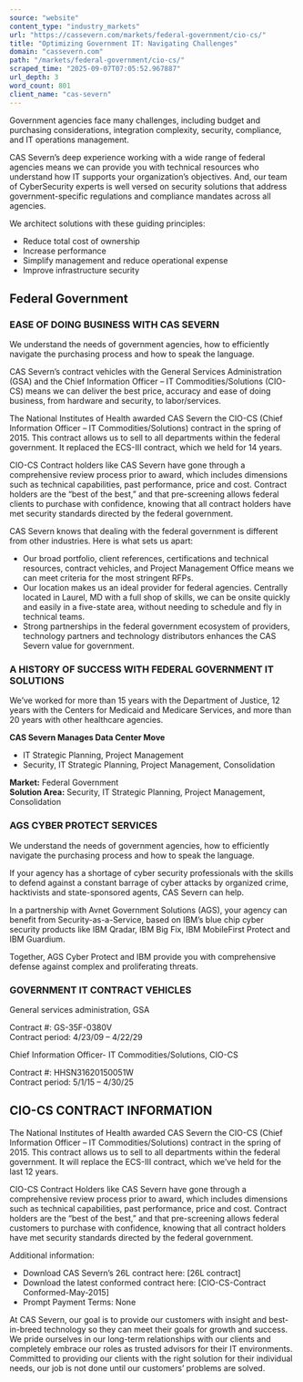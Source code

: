 ```yaml
---
source: "website"
content_type: "industry_markets"
url: "https://cassevern.com/markets/federal-government/cio-cs/"
title: "Optimizing Government IT: Navigating Challenges"
domain: "cassevern.com"
path: "/markets/federal-government/cio-cs/"
scraped_time: "2025-09-07T07:05:52.967887"
url_depth: 3
word_count: 801
client_name: "cas-severn"
---
```


Government agencies face many challenges, including budget and purchasing considerations, integration complexity, security, compliance, and IT operations management.

CAS Severn’s deep experience working with a wide range of federal agencies means we can provide you with technical resources who understand how IT supports your organization’s objectives. And, our team of CyberSecurity experts is well versed on security solutions that address government-specific regulations and compliance mandates across all agencies.

We architect solutions with these guiding principles:

* Reduce total cost of ownership
* Increase performance
* Simplify management and reduce operational expense
* Improve infrastructure security

## Federal Government

### EASE OF DOING BUSINESS WITH CAS SEVERN

We understand the needs of government agencies, how to efficiently navigate the purchasing process and how to speak the language.

CAS Severn’s contract vehicles with the General Services Administration (GSA) and the Chief Information Officer – IT Commodities/Solutions (CIO-CS) means we can deliver the best price, accuracy and ease of doing business, from hardware and security, to labor/services.

The National Institutes of Health awarded CAS Severn the CIO-CS (Chief Information Officer – IT Commodities/Solutions) contract in the spring of 2015. This contract allows us to sell to all departments within the federal government. It replaced the ECS-III contract, which we held for 14 years.

CIO-CS Contract holders like CAS Severn have gone through a comprehensive review process prior to award, which includes dimensions such as technical capabilities, past performance, price and cost. Contract holders are the “best of the best,” and that pre-screening allows federal clients to purchase with confidence, knowing that all contract holders have met security standards directed by the federal government.

CAS Severn knows that dealing with the federal government is different from other industries. Here is what sets us apart:

* Our broad portfolio, client references, certifications and technical resources, contract vehicles, and Project Management Office means we can meet criteria for the most stringent RFPs.
* Our location makes us an ideal provider for federal agencies. Centrally located in Laurel, MD with a full shop of skills, we can be onsite quickly and easily in a five-state area, without needing to schedule and fly in technical teams.
* Strong partnerships in the federal government ecosystem of providers, technology partners and technology distributors enhances the CAS Severn value for government.

### A HISTORY OF SUCCESS WITH FEDERAL GOVERNMENT IT SOLUTIONS

We’ve worked for more than 15 years with the Department of Justice, 12 years with the Centers for Medicaid and Medicare Services, and more than 20 years with other healthcare agencies.

**CAS Severn Manages Data Center Move**

* IT Strategic Planning, Project Management
* Security, IT Strategic Planning, Project Management, Consolidation

**Market:** Federal Government  
**Solution Area:** Security, IT Strategic Planning, Project Management, Consolidation  

### AGS CYBER PROTECT SERVICES

We understand the needs of government agencies, how to efficiently navigate the purchasing process and how to speak the language.

If your agency has a shortage of cyber security professionals with the skills to defend against a constant barrage of cyber attacks by organized crime, hacktivists and state-sponsored agents, CAS Severn can help.

In a partnership with Avnet Government Solutions (AGS), your agency can benefit from Security-as-a-Service, based on IBM’s blue chip cyber security products like IBM Qradar, IBM Big Fix, IBM MobileFirst Protect and IBM Guardium.

Together, AGS Cyber Protect and IBM provide you with comprehensive defense against complex and proliferating threats.

### GOVERNMENT IT CONTRACT VEHICLES

General services administration, GSA

Contract #: GS-35F-0380V  
Contract period: 4/23/09 – 4/22/29

Chief Information Officer- IT Commodities/Solutions, CIO-CS

Contract #: HHSN31620150051W  
Contract period: 5/1/15 – 4/30/25

## CIO-CS CONTRACT INFORMATION

The National Institutes of Health awarded CAS Severn the CIO-CS (Chief Information Officer – IT Commodities/Solutions) contract in the spring of 2015. This contract allows us to sell to all departments within the federal government. It will replace the ECS-III contract, which we’ve held for the last 12 years.

CIO-CS Contract Holders like CAS Severn have gone through a comprehensive review process prior to award, which includes dimensions such as technical capabilities, past performance, price and cost. Contract holders are the “best of the best,” and that pre-screening allows federal customers to purchase with confidence, knowing that all contract holders have met security standards directed by the federal government.

Additional information:

* Download CAS Severn’s 26L contract here: [26L contract]
* Download the latest conformed contract here: [CIO-CS-Contract Conformed-May-2015]
* Prompt Payment Terms: None

At CAS Severn, our goal is to provide our customers with insight and best-in-breed technology so they can meet their goals for growth and success. We pride ourselves in our long-term relationships with our clients and completely embrace our roles as trusted advisors for their IT environments. Committed to providing our clients with the right solution for their individual needs, our job is not done until our customers’ problems are solved.